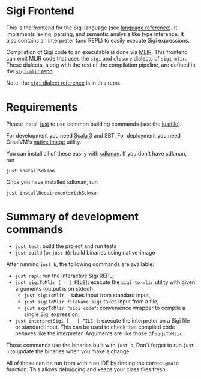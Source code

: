 # Sigi Frontend

This is the frontend for the Sigi language (see [language reference](/SigiLang.md)).
It implements lexing, parsing, and semantic analysis like type inference.
It also contains an interpreter (and REPL) to easily execute Sigi expressions.

Compilation of Sigi code to an executable is done via [MLIR](mlir.llvm.org/).
This frontend can emit MLIR code that uses the `sigi` and `closure` dialects of `sigi-mlir`.
These dialects, along with the rest of the compilation pipeline, are defined in the [`sigi-mlir` repo](https://github.com/tud-ccc/kp-mlir-sigi-mlir).

Note: the [`sigi` dialect reference](CompilationDetails.md#sigi-dialect-spec) is in this repo.

# Requirements

Please install [just](https://github.com/casey/just) to use common building commands (see the [justfile](./justfile)).

For development you need [Scala 3](https://scala-lang.org/) and SBT. 
For deployment you need GraalVM's [native image](https://www.graalvm.org/22.1/reference-manual/native-image/) utility.

You can install all of these easily with [sdkman](https://sdkman.io/).
If you don't have sdkman, run
```shell
just installSdkman
```
Once you have installed sdkman, run
```shell
just installRequirementsWithSdkman
```

# Summary of development commands

- `just test`: build the project and run tests
- `just build` (or `just b`): build binaries using native-image

After running `just b`, the following commands are available:
- `just repl`: run the interactive Sigi REPL;
- `just sigiToMlir [ - | FILE]`: execute the `sigi-to-mlir` utility with given arguments (output is on stdout):
  - `just sigiToMlir -` takes input from standard input,
  - `just sigiToMlir fileName.sigi` takes input from a file,
  - `just exprToMlir "sigi code"`: convenience wrapper to compile a single Sigi expression;
- `just interpretSigi [ - | FILE ]`: execute the interpreter on a Sigi file or standard input. This can be used to check that compiled code behaves like the interpreter. Arguments are like those of `sigiToMlir`.

Those commands use the binaries built with `just b`. Don't forget to run `just b` to update the binaries when you make a change.

All of those can be run from within an IDE by finding the correct `@main` function. This allows debugging and keeps your class files fresh.

